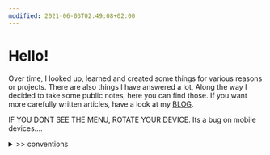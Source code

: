 ```yaml
---
modified: 2021-06-03T02:49:08+02:00
---
```


# Hello!

Over time, I looked up, learned and created some things for various reasons or projects. There are also things I have answered a lot,
Along the way I decided to take some public notes, here you can find those. 
If you want more carefully written articles, have a look at my [BLOG](https://blog.decided.to).

IF YOU DONT SEE THE MENU, ROTATE YOUR DEVICE. Its a bug on mobile devices....

<details> <summary> >> conventions </summary>

<br/>

### internal links

In case you are wondering WTF those numbers are: they are internal links used by [zettlr](https://zettlr.com).

### Languages

My default will be english, but in case I accidentally wrote in German (\*-de), im not going to spend time translating. Use [deepl](https://deepl.com).

For my fellow germans: blabliblub-de zeigt dass die Datei auf Deutsch ist. Auch hier der Hinweis, dass [deepl](https://deepl.com) existiert.

</details>

<br/><br/>
<p></p>
